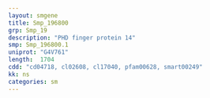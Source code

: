 ```yaml
---
layout: smgene
title: Smp_196800
grp: Smp_19
description: "PHD finger protein 14"
smp: Smp_196800.1
uniprot: "G4V761"
length:  1704
cdd: "cd04718, cl02608, cl17040, pfam00628, smart00249"
kk: ns
categories: sm
---
```


